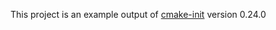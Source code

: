 This project is an example output of
[cmake-init](https://github.com/friendlyanon/cmake-init) version 0.24.0
